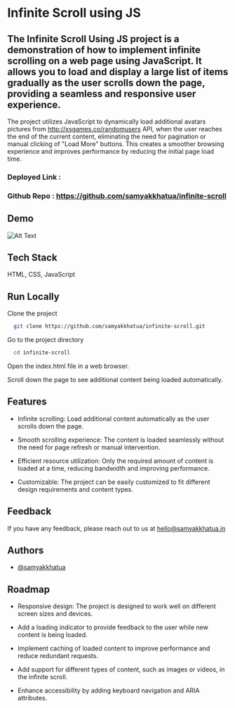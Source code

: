 # Infinite Scroll using JS
## The Infinite Scroll Using JS project is a demonstration of how to implement infinite scrolling on a web page using JavaScript. It allows you to load and display a large list of items gradually as the user scrolls down the page, providing a seamless and responsive user experience.
The project utilizes JavaScript to dynamically load additional avatars pictures from http://xsgames.co/randomusers API, when the user reaches the end of the current content, eliminating the need for pagination or manual clicking of "Load More" buttons. This creates a smoother browsing experience and improves performance by reducing the initial page load time.


### Deployed Link : 
### Github Repo : https://github.com/samyakkhatua/infinite-scroll


## Demo

![Alt Text]()


## Tech Stack

HTML, CSS, JavaScript


## Run Locally

Clone the project

```bash
  git clone https://github.com/samyakkhatua/infinite-scroll.git
```

Go to the project directory

```bash
  cd infinite-scroll
```

Open the index.html file in a web browser.

Scroll down the page to see additional content being loaded automatically.


## Features

- Infinite scrolling: Load additional content automatically as the user scrolls down the page.

- Smooth scrolling experience: The content is loaded seamlessly without the need for page refresh or manual intervention.

- Efficient resource utilization: Only the required amount of content is loaded at a time, reducing bandwidth and improving performance.

- Customizable: The project can be easily customized to fit different design requirements and content types.



## Feedback

If you have any feedback, please reach out to us at hello@samyakkhatua.in


## Authors

- [@samyakkhatua](https://www.github.com/samyakkhatua)

## Roadmap
- Responsive design: The project is designed to work well on different screen sizes and devices.

- Add a loading indicator to provide feedback to the user while new content is being loaded.

- Implement caching of loaded content to improve performance and reduce redundant requests.

- Add support for different types of content, such as images or videos, in the infinite scroll.

- Enhance accessibility by adding keyboard navigation and ARIA attributes.



